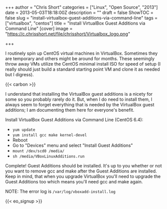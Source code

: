 +++
author = "Chris Short"
categories = ["Linux", "Open Source", "2013"]
date = 2013-05-03T18:18:00Z
description = ""
draft = false
ShowTOC = false
slug = "install-virtualbox-guest-additions-via-command-line"
tags = ["virtualbox", "centos"]
title = "Install VirtualBox Guest Additions via Command Line"
[cover]
image = "https://c.chrisshort.net/file/chrisshort/Virtualbox_logo.png"

+++

I routinely spin up CentOS virtual machines in VirtualBox. Sometimes they are temporary and others might be around for months. These seemingly throw away VMs utilize the CentOS minimal install ISO for speed of setup (I really should just build a standard starting point VM and clone it as needed but I digress).

{{< carbon >}}

I understand that installing the VirtualBox guest additions is a nicety for some so you probably rarely do it. But, when I do need to install them, I always seem to forget everything that is needed by the VirtualBox guest additions; I am documenting them here for everyone's benefit.

Install VirtualBox Guest Additions via Command Line (CentOS 6.4):

* `yum update`
* `yum install gcc make kernel-devel`
* Reboot
* Go to "Devices" menu and select "Install Guest Additions"
* `mount /dev/scd0 /media/`
* `sh /media/VBoxLinuxAdditions.run`

Complete! Guest Additions should be installed. It's up to you whether or not you want to remove gcc and make after the Guest Additions are installed. Keep in mind, that when you upgrade VirtualBox you'll need to upgrade the Guest Additions too which means you'll need gcc and make again.

NOTE: The error log is `/var/log/vboxadd-install.log`

{{< eo_signup >}}
